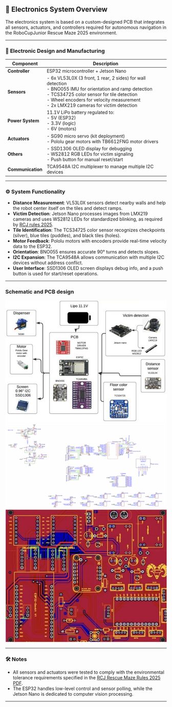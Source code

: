 ## 📡 Electronics System Overview

The electronics system is based on a custom-designed PCB that integrates all sensors, actuators, and controllers required for autonomous navigation in the RoboCupJunior Rescue Maze 2025 environment.

---

### 🔌 **Electronic Design and Manufacturing**

| Component         | Description |
|------------------|-------------|
| **Controller**    | ESP32 microcontroller + Jetson Nano |
| **Sensors**       | - 6x VL53L0X (3 front, 1 rear, 2 sides) for wall detection<br>- BNO055 IMU for orientation and ramp detection<br>- TCS34725 color sensor for tile detection<br>- Wheel encoders for velocity measurement<br>- 2x LMX219 cameras for victim detection |
| **Power System**  | 11.1V LiPo battery regulated to:<br>- 5V (ESP32)<br>- 3.3V (logic)<br>- 6V (motors) |
| **Actuators**     | - SG90 micro servo (kit deployment)<br>- Pololu gear motors with TB6612FNG motor drivers |
| **Others**        | - SSD1306 OLED display for debugging<br>- WS2812 RGB LEDs for victim signaling<br>- Push button for manual reset/start |
| **Communication** | TCA9548A I2C multiplexer to manage multiple I2C devices |

---

### ⚙️ **System Functionality**

- **Distance Measurement**: VL53L0X sensors detect nearby walls and help the robot center itself on the tiles and detect ramps.
- **Victim Detection**: Jetson Nano processes images from LMX219 cameras and uses WS2812 LEDs for standardized blinking, as required by [RCJ rules 2025](https://junior.robocup.org/robocupjunior-general-rules/).
- **Tile Identification**: The TCS34725 color sensor recognizes checkpoints (silver), blue tiles (puddles), and black tiles (holes).
- **Motor Feedback**: Pololu motors with encoders provide real-time velocity data to the ESP32.
- **Orientation**: BNO055 ensures accurate 90° turns and detects slopes.
- **I2C Expansion**: The TCA9548A allows communication with multiple I2C devices without address conflict.
- **User Interface**: SSD1306 OLED screen displays debug info, and a push button is used for start/reset operations.

---
### Schematic and PCB design
![Conections diagram](docs/assets/Conexion.PNG)
![Schematic](docs/assets/Schematic_maze_2025.PNG)
![Top View of PCB](docs/assets/PCB_maze_2025.PNG)

---

### 🛠️ Notes

- All sensors and actuators were tested to comply with the environmental tolerance requirements specified in the [RCJ Rescue Maze Rules 2025 PDF](RCJRescueMaze2025-final-1.pdf).
- The ESP32 handles low-level control and sensor polling, while the Jetson Nano is dedicated to computer vision processing.

---


